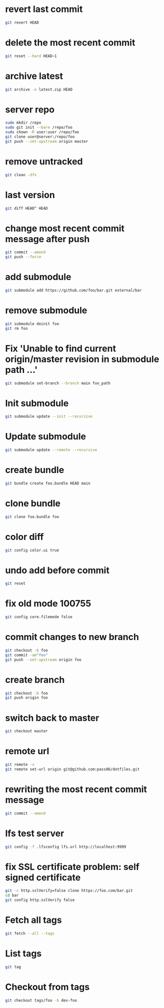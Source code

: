 # revert last commit
```sh
git revert HEAD
```

# delete the most recent commit
```sh
git reset --hard HEAD~1
```

# archive latest
```sh
git archive -o latest.zip HEAD
```

# server repo
```sh
sudo mkdir /repo
sudo git init --bare /repo/foo
sudo chown -R user:user /repo/foo
git clone user@server:/repo/foo
git push --set-upstream origin master
```

# remove untracked
```sh
git clean -dfx
```

# last version
```sh
git diff HEAD^ HEAD
```

# change most recent commit message after push
```sh
git commit --amend
git push --force
```

# add submodule
```sh
git submodule add https://github.com/foo/bar.git external/bar
```

# remove submodule
```sh
git submodule deinit foo
git rm foo
```

# Fix 'Unable to find current origin/master revision in submodule path ...'
```sh
git submodule set-branch --branch main foo_path
```

# Init submodule
```sh
git submodule update --init --recursive
```

# Update submodule
```sh
git submodule update --remote --recursive
```

# create bundle
```sh
git bundle create foo.bundle HEAD main
```

# clone bundle
```sh
git clone foo.bundle foo
```

# color diff
```sh
git config color.ui true
```

# undo add before commit
```sh
git reset
```

# fix old mode 100755
```sh
git config core.filemode false
```

# commit changes to new branch
```sh
git checkout -b foo
git commit -am"foo"
git push --set-upstream origin foo
```

# create branch
```sh
git checkout -b foo
git push origin foo
```

# switch back to master
```sh
git checkout master
```

# remote url
```sh
git remote -v
git remote set-url origin git@github.com:pass86/dotfiles.git
```

# rewriting the most recent commit message
```sh
git commit --amend
```

# lfs test server
```sh
git config -f .lfsconfig lfs.url http://localhost:9999
```

# fix SSL certificate problem: self signed certificate
```sh
git -c http.sslVerify=false clone https://foo.com/bar.git
cd bar
git config http.sslVerify false
```

# Fetch all tags
```sh
git fetch --all --tags
```

# List tags
```sh
git tag
```

# Checkout from tags
```sh
git checkout tags/foo -b dev-foo
```
